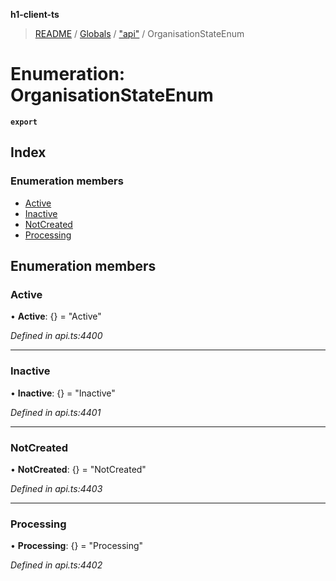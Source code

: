**h1-client-ts**

> [README](../README.md) / [Globals](../globals.md) / ["api"](../modules/_api_.md) / OrganisationStateEnum

# Enumeration: OrganisationStateEnum

**`export`** 

## Index

### Enumeration members

* [Active](_api_.organisationstateenum.md#active)
* [Inactive](_api_.organisationstateenum.md#inactive)
* [NotCreated](_api_.organisationstateenum.md#notcreated)
* [Processing](_api_.organisationstateenum.md#processing)

## Enumeration members

### Active

•  **Active**: {} = "Active"

*Defined in api.ts:4400*

___

### Inactive

•  **Inactive**: {} = "Inactive"

*Defined in api.ts:4401*

___

### NotCreated

•  **NotCreated**: {} = "NotCreated"

*Defined in api.ts:4403*

___

### Processing

•  **Processing**: {} = "Processing"

*Defined in api.ts:4402*
